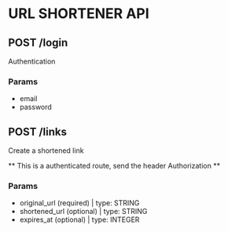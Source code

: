 # URL SHORTENER API

## POST /login

Authentication

### Params

- email
- password

## POST /links

Create a shortened link

** This is a authenticated route, send the header Authorization **

### Params

- original_url (required)  | type: STRING
- shortened_url (optional) | type: STRING
- expires_at (optional)    | type: INTEGER



